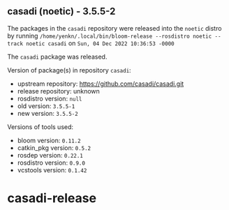 ## casadi (noetic) - 3.5.5-2

The packages in the `casadi` repository were released into the `noetic` distro by running `/home/yenkn/.local/bin/bloom-release --rosdistro noetic --track noetic casadi` on `Sun, 04 Dec 2022 10:36:53 -0000`

The `casadi` package was released.

Version of package(s) in repository `casadi`:

- upstream repository: https://github.com/casadi/casadi.git
- release repository: unknown
- rosdistro version: `null`
- old version: `3.5.5-1`
- new version: `3.5.5-2`

Versions of tools used:

- bloom version: `0.11.2`
- catkin_pkg version: `0.5.2`
- rosdep version: `0.22.1`
- rosdistro version: `0.9.0`
- vcstools version: `0.1.42`


# casadi-release
